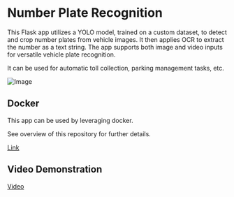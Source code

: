 # Number Plate Recognition
This Flask app utilizes a YOLO model, trained on a custom dataset, to detect and crop number plates from vehicle images. It then applies OCR to extract the number as a text string. The app supports both image and video inputs for versatile vehicle plate recognition. 

It can be used for automatic toll collection, parking management tasks, etc.

![Image](https://private-user-images.githubusercontent.com/123545481/357447634-26772dd4-9cca-4467-9ee9-a0ef62507c6b.png?jwt=eyJhbGciOiJIUzI1NiIsInR5cCI6IkpXVCJ9.eyJpc3MiOiJnaXRodWIuY29tIiwiYXVkIjoicmF3LmdpdGh1YnVzZXJjb250ZW50LmNvbSIsImtleSI6ImtleTUiLCJleHAiOjE3MzUyMDE2ODMsIm5iZiI6MTczNTIwMTM4MywicGF0aCI6Ii8xMjM1NDU0ODEvMzU3NDQ3NjM0LTI2NzcyZGQ0LTljY2EtNDQ2Ny05ZWU5LWEwZWY2MjUwN2M2Yi5wbmc_WC1BbXotQWxnb3JpdGhtPUFXUzQtSE1BQy1TSEEyNTYmWC1BbXotQ3JlZGVudGlhbD1BS0lBVkNPRFlMU0E1M1BRSzRaQSUyRjIwMjQxMjI2JTJGdXMtZWFzdC0xJTJGczMlMkZhd3M0X3JlcXVlc3QmWC1BbXotRGF0ZT0yMDI0MTIyNlQwODIzMDNaJlgtQW16LUV4cGlyZXM9MzAwJlgtQW16LVNpZ25hdHVyZT02YjA2N2U3OGUxYmY3NjE0NjQ4YTlhY2FiYjlmMTViMGI3YmZhNGNkYzNiYWRjZDhlMDNmMDlhMDMxNzM0NGFlJlgtQW16LVNpZ25lZEhlYWRlcnM9aG9zdCJ9.7gY98os-1t_KiT3pdK7Ti3IQagc5z6l9D418My1OD6w)
## Docker
This app can be used by leveraging docker.

See overview of this repository for further details.

[Link](https://hub.docker.com/r/aryan018/plate-vision)
## Video Demonstration
[Video](https://drive.google.com/file/d/1htnlqw3bu3R1ihG7hwHiCt_z1EuSQpmF/view?usp=sharing)
